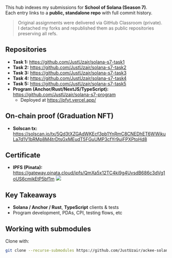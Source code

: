 This hub indexes my submissions for **School of Solana (Season 7)**.  
Each entry links to a **public, standalone repo** with full commit history.

> Original assignments were delivered via GitHub Classroom (private).  
> I detached my forks and republished them as public repositories preserving all refs.

## Repositories

- **Task 1:** https://github.com/JustUzair/solana-s7-task1
- **Task 2:** https://github.com/JustUzair/solana-s7-task2
- **Task 3:** https://github.com/JustUzair/solana-s7-task3
- **Task 4:** https://github.com/JustUzair/solana-s7-task4
- **Task 5:** https://github.com/JustUzair/solana-s7-task5
- **Program (Anchor/Rust/NextJS/TypeScript):** https://github.com/JustUzair/solana-s7-program
  - Deployed at https://pfyt.vercel.app/

## On-chain proof (Graduation NFT)

- **Solscan tx:** https://solscan.io/tx/5Qd3tXZGAdWKEcf3pb1YnRmC8CNEDhET6WWjkuLa7d1V1bRMp8M4trDtsGxMEudT5FGuUMP3cfYr9ujFPXPtoHd8

## Certificate

- **IPFS (Pinata):** https://gateway.pinata.cloud/ipfs/QmXa5x12TC4ki9g4UvsdB686c3dVg1oUS6cmikEtP5bf1m
  ![](https://gateway.pinata.cloud/ipfs/QmXa5x12TC4ki9g4UvsdB686c3dVg1oUS6cmikEtP5bf1m)

## Key Takeaways

- **Solana / Anchor / Rust**, **TypeScript** clients & tests
- Program development, PDAs, CPI, testing flows, etc

## Working with submodules

Clone with:

```bash
git clone --recurse-submodules https://github.com/JustUzair/ackee-solana-s7-bootcamp.git
```
